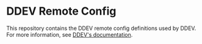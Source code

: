 # DDEV Remote Config

This repository contains the DDEV remote config definitions used by DDEV. For
more information, see [DDEV's documentation](https://ddev.readthedocs.io/en/latest/developers/remote-config).
